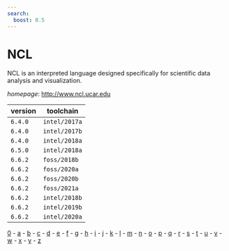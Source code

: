 ```yaml
---
search:
  boost: 0.5
---
```

# NCL

NCL is an interpreted language designed specifically for scientific data analysis and   visualization.

*homepage*: <http://www.ncl.ucar.edu>

version | toolchain
--------|----------
``6.4.0`` | ``intel/2017a``
``6.4.0`` | ``intel/2017b``
``6.4.0`` | ``intel/2018a``
``6.5.0`` | ``intel/2018a``
``6.6.2`` | ``foss/2018b``
``6.6.2`` | ``foss/2020a``
``6.6.2`` | ``foss/2020b``
``6.6.2`` | ``foss/2021a``
``6.6.2`` | ``intel/2018b``
``6.6.2`` | ``intel/2019b``
``6.6.2`` | ``intel/2020a``

[0](../0/index.md) - [a](../a/index.md) - [b](../b/index.md) - [c](../c/index.md) - [d](../d/index.md) - [e](../e/index.md) - [f](../f/index.md) - [g](../g/index.md) - [h](../h/index.md) - [i](../i/index.md) - [j](../j/index.md) - [k](../k/index.md) - [l](../l/index.md) - [m](../m/index.md) - [n](../n/index.md) - [o](../o/index.md) - [p](../p/index.md) - [q](../q/index.md) - [r](../r/index.md) - [s](../s/index.md) - [t](../t/index.md) - [u](../u/index.md) - [v](../v/index.md) - [w](../w/index.md) - [x](../x/index.md) - [y](../y/index.md) - [z](../z/index.md)


